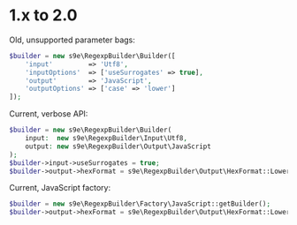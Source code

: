 # 1.x to 2.0

Old, unsupported parameter bags:

```php
$builder = new s9e\RegexpBuilder\Builder([
	'input'         => 'Utf8',
	'inputOptions'  => ['useSurrogates' => true],
	'output'        => 'JavaScript',
	'outputOptions' => ['case' => 'lower']
]);
```

Current, verbose API:

```php
$builder = new s9e\RegexpBuilder\Builder(
	input:  new s9e\RegexpBuilder\Input\Utf8,
	output: new s9e\RegexpBuilder\Output\JavaScript
);
$builder->input->useSurrogates = true;
$builder->output->hexFormat = s9e\RegexpBuilder\Output\HexFormat::LowerCase;
```

Current, JavaScript factory:

```php
$builder = new s9e\RegexpBuilder\Factory\JavaScript::getBuilder();
$builder->output->hexFormat = s9e\RegexpBuilder\Output\HexFormat::LowerCase;
```
